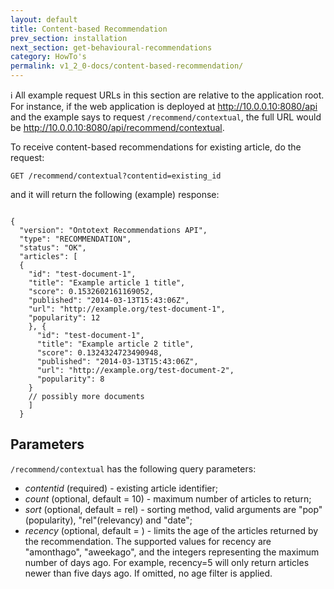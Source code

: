```yaml
---
layout: default
title: Content-based Recommendation
prev_section: installation
next_section: get-behavioural-recommendations
category: HowTo's
permalink: v1_2_0-docs/content-based-recommendation/
---
```


:information_source: All example request URLs in this section are relative to the application root. For instance, if the web application is deployed at http://10.0.0.10:8080/api and the example says to request `/recommend/contextual`, the full URL would be http://10.0.0.10:8080/api/recommend/contextual.

To receive content-based recommendations for existing article, do the request:

`
GET /recommend/contextual?contentid=existing_id
`

and it will return the following (example) response:

<pre><code>
{
  "version": "Ontotext Recommendations API",
  "type": "RECOMMENDATION",
  "status": "OK",
  "articles": [
  {
    "id": "test-document-1",
    "title": "Example article 1 title",
    "score": 0.1532602161169052,
    "published": "2014-03-13T15:43:06Z",
    "url": "http://example.org/test-document-1",
    "popularity": 12
    }, {
      "id": "test-document-1",
      "title": "Example article 2 title",
      "score": 0.1324324723490948,
      "published": "2014-03-13T15:43:06Z",
      "url": "http://example.org/test-document-2",
      "popularity": 8
    }
    // possibly more documents
    ]
  }
</code></pre>

## Parameters

`/recommend/contextual` has the following query parameters:

- *contentid* (required) - existing article identifier;
- *count* (optional, default = 10) - maximum number of articles to return;
- *sort* (optional, default = rel) - sorting method, valid arguments are "pop"(popularity), "rel"(relevancy) and "date";
- *recency* (optional, default = <empty>) - limits the age of the articles returned by the recommendation. The supported values for recency are "amonthago", "aweekago", and the integers representing the maximum number of days ago. For example, recency=5 will only return articles newer than five days ago. If omitted, no age filter is applied.
